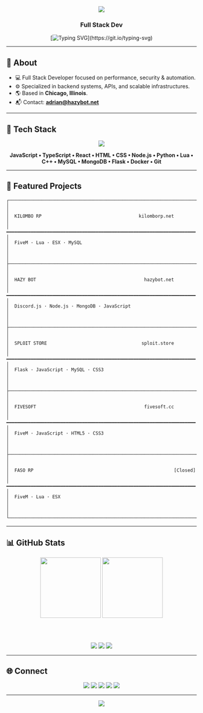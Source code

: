 <div align="center">

<img src="https://capsule-render.vercel.app/api?type=waving&color=0:0f172a,100:1e3a8a&height=200&section=header&text=Adrian%20⚡&fontSize=45&fontColor=ffffff&animation=fadeIn" />

### Full Stack Dev

[![Typing SVG](https://readme-typing-svg.demolab.com?font=Fira+Code&pause=1500&color=38bdf8&center=true&vCenter=true&width=500&lines=Building+modern+solutions.;Crafting+efficient+systems.;Always+improving.)](https://git.io/typing-svg)

</div>

---

## 🧠 About

- 💻 Full Stack Developer focused on performance, security & automation.  
- ⚙️ Specialized in backend systems, APIs, and scalable infrastructures.  
- 🌎 Based in **Chicago, Illinois**.  
- 📬 Contact: **adrian@hazybot.net**

---

## 🧩 Tech Stack

<div align="center">

<img src="https://skillicons.dev/icons?i=js,ts,react,html,css,nodejs,python,lua,cpp,mysql,mongodb,flask,docker,git&theme=dark&perline=7" />

<br>

**JavaScript • TypeScript • React • HTML • CSS • Node.js • Python • Lua • C++ • MySQL • MongoDB • Flask • Docker • Git**

</div>

---

## 🚀 Featured Projects

```
┌─────────────────────────────────────────────────────────────────────────────┐
│                                                                             │
│  KILOMBO RP                                    kilomborp.net              │
│  ━━━━━━━━━━━━━━━━━━━━━━━━━━━━━━━━━━━━━━━━━━━━━━━━━━━━━━━━━━━━━━━━━━━━━━  │
│  FiveM · Lua · ESX · MySQL                                                  │
│                                                                             │
├─────────────────────────────────────────────────────────────────────────────┤
│                                                                             │
│  HAZY BOT                                        hazybot.net              │
│  ━━━━━━━━━━━━━━━━━━━━━━━━━━━━━━━━━━━━━━━━━━━━━━━━━━━━━━━━━━━━━━━━━━━━━━  │
│  Discord.js · Node.js · MongoDB · JavaScript                                │
│                                                                             │
├─────────────────────────────────────────────────────────────────────────────┤
│                                                                             │
│  SPLOIT STORE                                   sploit.store              │
│  ━━━━━━━━━━━━━━━━━━━━━━━━━━━━━━━━━━━━━━━━━━━━━━━━━━━━━━━━━━━━━━━━━━━━━━  │
│  Flask · JavaScript · MySQL · CSS3                                          │
│                                                                             │
├─────────────────────────────────────────────────────────────────────────────┤
│                                                                             │
│  FIVESOFT                                        fivesoft.cc              │
│  ━━━━━━━━━━━━━━━━━━━━━━━━━━━━━━━━━━━━━━━━━━━━━━━━━━━━━━━━━━━━━━━━━━━━━━  │
│  FiveM · JavaScript · HTML5 · CSS3                                          │
│                                                                             │
├─────────────────────────────────────────────────────────────────────────────┤
│                                                                             │
│  FASO RP                                                    [Closed]        │
│  ━━━━━━━━━━━━━━━━━━━━━━━━━━━━━━━━━━━━━━━━━━━━━━━━━━━━━━━━━━━━━━━━━━━━━━  │
│  FiveM · Lua · ESX                                                          │
│                                                                             │
└─────────────────────────────────────────────────────────────────────────────┘
```

---

## 📊 GitHub Stats

<div align="center">

<img src="https://github-readme-stats.vercel.app/api?username=4drixn&show_icons=true&theme=tokyonight&hide_border=true" height="160" />
<img src="https://github-readme-streak-stats.herokuapp.com/?user=4drixn&theme=tokyonight&hide_border=true" height="160" />

<br><br>

<img src="https://komarev.com/ghpvc/?username=4drixn&color=1e3a8a&style=for-the-badge" />
<img src="https://img.shields.io/github/followers/4drixn?label=Followers&style=for-the-badge&color=1e3a8a"/>
<img src="https://img.shields.io/github/stars/4drixn?label=Stars&style=for-the-badge&color=1e3a8a"/>

</div>

---

## 🌐 Connect

<div align="center">

<a href="mailto:adrian@hazybot.net"><img src="https://img.shields.io/badge/Email-1e3a8a?style=for-the-badge&logo=gmail&logoColor=white"/></a>
<a href="https://hazybot.net"><img src="https://img.shields.io/badge/HazyBot-1e3a8a?style=for-the-badge&logo=discord&logoColor=white"/></a>
<a href="https://kilomborp.net"><img src="https://img.shields.io/badge/KilomboRP-0f172a?style=for-the-badge&logo=fivem&logoColor=white"/></a>
<a href="https://sploit.store"><img src="https://img.shields.io/badge/Sploit%20Store-0f172a?style=for-the-badge&logo=vercel&logoColor=white"/></a>
<a href="https://fivesoft.cc"><img src="https://img.shields.io/badge/FiveSoft-0f172a?style=for-the-badge&logo=codeforces&logoColor=white"/></a>

</div>

---

<div align="center">

<img src="https://capsule-render.vercel.app/api?type=waving&color=0:1e3a8a,100:0f172a&height=120&section=footer" />

</div>
